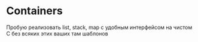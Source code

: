 # Containers
Пробую реализовать list, stack, map с удобным интерфейсом на чистом C без всяких этих ваших там шаблонов

